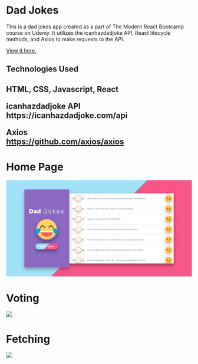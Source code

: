 # Dad Jokes

This is a dad jokes app created as a part of The Modern React Bootcamp course on Udemy. It utilizes the icanhazdadjoke API, React lifecycle methods, and Axios to make requests to the API. 

<a href="https://ricardo-gonzalez-villegas.github.io/dad-jokes/">View it here.</a>

<h2>Technologies Used<h2/>
HTML, CSS, Javascript, React 
 <p> 
  icanhazdadjoke API<br>
 https://icanhazdadjoke.com/api
 
 Axios<br>
 https://github.com/axios/axios
 </p>
 
  
<h1>Home Page</h1>

<img src="src/img/dadjokes.png" />

<h1>Voting</h1>

<img src="src/img/upvote.gif" />

<h1>Fetching</h1>

<img src="src/img/fetch.gif" />


